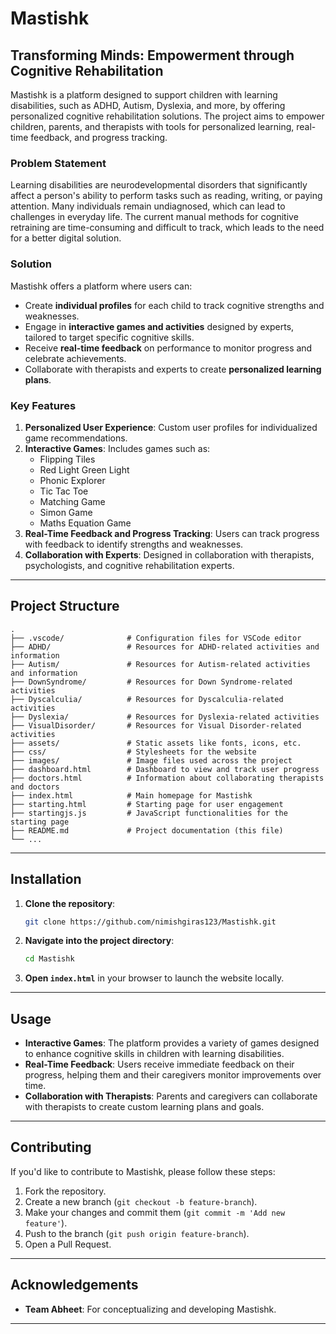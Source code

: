 # Mastishk

## Transforming Minds: Empowerment through Cognitive Rehabilitation

Mastishk is a platform designed to support children with learning disabilities, such as ADHD, Autism, Dyslexia, and more, by offering personalized cognitive rehabilitation solutions. The project aims to empower children, parents, and therapists with tools for personalized learning, real-time feedback, and progress tracking.

### Problem Statement
Learning disabilities are neurodevelopmental disorders that significantly affect a person's ability to perform tasks such as reading, writing, or paying attention. Many individuals remain undiagnosed, which can lead to challenges in everyday life. The current manual methods for cognitive retraining are time-consuming and difficult to track, which leads to the need for a better digital solution.

### Solution
Mastishk offers a platform where users can:
- Create **individual profiles** for each child to track cognitive strengths and weaknesses.
- Engage in **interactive games and activities** designed by experts, tailored to target specific cognitive skills.
- Receive **real-time feedback** on performance to monitor progress and celebrate achievements.
- Collaborate with therapists and experts to create **personalized learning plans**.

### Key Features
1. **Personalized User Experience**: Custom user profiles for individualized game recommendations.
2. **Interactive Games**: Includes games such as:
   - Flipping Tiles
   - Red Light Green Light
   - Phonic Explorer
   - Tic Tac Toe
   - Matching Game
   - Simon Game
   - Maths Equation Game
3. **Real-Time Feedback and Progress Tracking**: Users can track progress with feedback to identify strengths and weaknesses.
4. **Collaboration with Experts**: Designed in collaboration with therapists, psychologists, and cognitive rehabilitation experts.

---

## Project Structure

```
.
├── .vscode/              # Configuration files for VSCode editor
├── ADHD/                 # Resources for ADHD-related activities and information
├── Autism/               # Resources for Autism-related activities and information
├── DownSyndrome/         # Resources for Down Syndrome-related activities
├── Dyscalculia/          # Resources for Dyscalculia-related activities
├── Dyslexia/             # Resources for Dyslexia-related activities
├── VisualDisorder/       # Resources for Visual Disorder-related activities
├── assets/               # Static assets like fonts, icons, etc.
├── css/                  # Stylesheets for the website
├── images/               # Image files used across the project
├── dashboard.html        # Dashboard to view and track user progress
├── doctors.html          # Information about collaborating therapists and doctors
├── index.html            # Main homepage for Mastishk
├── starting.html         # Starting page for user engagement
├── startingjs.js         # JavaScript functionalities for the starting page
├── README.md             # Project documentation (this file)
└── ...
```

---

## Installation

1. **Clone the repository**:
   ```bash
   git clone https://github.com/nimishgiras123/Mastishk.git
   ```

2. **Navigate into the project directory**:
   ```bash
   cd Mastishk
   ```

3. **Open `index.html`** in your browser to launch the website locally.

---

## Usage

- **Interactive Games**: The platform provides a variety of games designed to enhance cognitive skills in children with learning disabilities.
- **Real-Time Feedback**: Users receive immediate feedback on their progress, helping them and their caregivers monitor improvements over time.
- **Collaboration with Therapists**: Parents and caregivers can collaborate with therapists to create custom learning plans and goals.

---

## Contributing

If you'd like to contribute to Mastishk, please follow these steps:

1. Fork the repository.
2. Create a new branch (`git checkout -b feature-branch`).
3. Make your changes and commit them (`git commit -m 'Add new feature'`).
4. Push to the branch (`git push origin feature-branch`).
5. Open a Pull Request.

---

## Acknowledgements

- **Team Abheet**: For conceptualizing and developing Mastishk.

---

